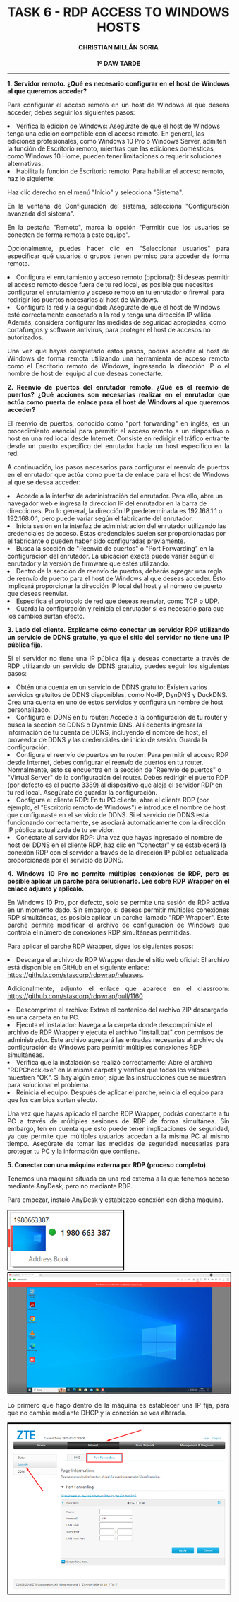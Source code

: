 <style>
  h1, h2, h3, h4, h5, h6{
    text-align: center;
    font-weight: bold;
    border: none;
    margin-bottom: 0px;
  }

  p{
    text-align: justify;
  }

  img{
    border: 2px solid black;
  }
</style>

<h1>TASK 6 - RDP ACCESS TO WINDOWS HOSTS</h1>

<h4>CHRISTIAN MILLÁN SORIA</h4>

<h4>1º DAW TARDE</h4>

<hr>

<p><b>1. Servidor remoto. ¿Qué es necesario configurar en el host de Windows al que queremos acceder?</b></p>

<p>Para configurar el acceso remoto en un host de Windows al que deseas acceder, debes seguir los siguientes pasos:</p>

<li>Verifica la edición de Windows: Asegúrate de que el host de Windows tenga una edición compatible con el acceso remoto. En general, las ediciones profesionales, como Windows 10 Pro o Windows Server, admiten la función de Escritorio remoto, mientras que las ediciones domésticas, como Windows 10 Home, pueden tener limitaciones o requerir soluciones alternativas.</li>

<li>Habilita la función de Escritorio remoto: Para habilitar el acceso remoto, haz lo siguiente:</li>

<p>Haz clic derecho en el menú "Inicio" y selecciona "Sistema".</p>

<p>En la ventana de Configuración del sistema, selecciona "Configuración avanzada del sistema".</p>

<p>En la pestaña "Remoto", marca la opción "Permitir que los usuarios se conecten de forma remota a este equipo".</p>

<p>Opcionalmente, puedes hacer clic en "Seleccionar usuarios" para especificar qué usuarios o grupos tienen permiso para acceder de forma remota.</p>

<li>Configura el enrutamiento y acceso remoto (opcional): Si deseas permitir el acceso remoto desde fuera de tu red local, es posible que necesites configurar el enrutamiento y acceso remoto en tu enrutador o firewall para redirigir los puertos necesarios al host de Windows.</li>

<li>Configura la red y la seguridad: Asegúrate de que el host de Windows esté correctamente conectado a la red y tenga una dirección IP válida. Además, considera configurar las medidas de seguridad apropiadas, como cortafuegos y software antivirus, para proteger el host de accesos no autorizados.</li>

<p>Una vez que hayas completado estos pasos, podrás acceder al host de Windows de forma remota utilizando una herramienta de acceso remoto como el Escritorio remoto de Windows, ingresando la dirección IP o el nombre de host del equipo al que deseas conectarte.</p>

<p><b>2. Reenvío de puertos del enrutador remoto. ¿Qué es el reenvío de puertos? ¿Qué acciones son necesarias realizar en el enrutador que actúa como puerta de enlace para el host de Windows al que queremos acceder?</b></p>

<p>El reenvío de puertos, conocido como "port forwarding" en inglés, es un procedimiento esencial para permitir el acceso remoto a un dispositivo o host en una red local desde Internet. Consiste en redirigir el tráfico entrante desde un puerto específico del enrutador hacia un host específico en la red.</p>

<p>A continuación, los pasos necesarios para configurar el reenvío de puertos en el enrutador que actúa como puerta de enlace para el host de Windows al que se desea acceder:</p>

<li>Accede a la interfaz de administración del enrutador. Para ello, abre un navegador web e ingresa la dirección IP del enrutador en la barra de direcciones. Por lo general, la dirección IP predeterminada es 192.168.1.1 o 192.168.0.1, pero puede variar según el fabricante del enrutador.</li>

<li>Inicia sesión en la interfaz de administración del enrutador utilizando las credenciales de acceso. Estas credenciales suelen ser proporcionadas por el fabricante o pueden haber sido configuradas previamente.</li>

<li>Busca la sección de "Reenvío de puertos" o "Port Forwarding" en la configuración del enrutador. La ubicación exacta puede variar según el enrutador y la versión de firmware que estés utilizando.</li>

<li>Dentro de la sección de reenvío de puertos, deberás agregar una regla de reenvío de puerto para el host de Windows al que deseas acceder. Esto implicará proporcionar la dirección IP local del host y el número de puerto que deseas reenviar.</li>

<li>Especifica el protocolo de red que deseas reenviar, como TCP o UDP.</li>

<li>Guarda la configuración y reinicia el enrutador si es necesario para que los cambios surtan efecto.</li>

<p><b>3. Lado del cliente. Explícame cómo conectar un servidor RDP utilizando un servicio de DDNS gratuito, ya que el sitio del servidor no tiene una IP pública fija.</b></p>

<p>Si el servidor no tiene una IP pública fija y deseas conectarte a través de RDP utilizando un servicio de DDNS gratuito, puedes seguir los siguientes pasos:</p>

<li>Obtén una cuenta en un servicio de DDNS gratuito: Existen varios servicios gratuitos de DDNS disponibles, como No-IP, DynDNS y DuckDNS. Crea una cuenta en uno de estos servicios y configura un nombre de host personalizado.</li>

<li>Configura el DDNS en tu router: Accede a la configuración de tu router y busca la sección de DDNS o Dynamic DNS. Allí deberás ingresar la información de tu cuenta de DDNS, incluyendo el nombre de host, el proveedor de DDNS y las credenciales de inicio de sesión. Guarda la configuración.</li>

<li>Configura el reenvío de puertos en tu router: Para permitir el acceso RDP desde Internet, debes configurar el reenvío de puertos en tu router. Normalmente, esto se encuentra en la sección de "Reenvío de puertos" o "Virtual Server" de la configuración del router. Debes redirigir el puerto RDP (por defecto es el puerto 3389) al dispositivo que aloja el servidor RDP en tu red local. Asegúrate de guardar la configuración.</li>

<li>Configura el cliente RDP: En tu PC cliente, abre el cliente RDP (por ejemplo, el "Escritorio remoto de Windows") e introduce el nombre de host que configuraste en el servicio de DDNS. Si el servicio de DDNS está funcionando correctamente, se asociará automáticamente con la dirección IP pública actualizada de tu servidor.</li>

<li>Conéctate al servidor RDP: Una vez que hayas ingresado el nombre de host del DDNS en el cliente RDP, haz clic en "Conectar" y se establecerá la conexión RDP con el servidor a través de la dirección IP pública actualizada proporcionada por el servicio de DDNS.</li>

<p><b>4. Windows 10 Pro no permite múltiples conexiones de RDP, pero es posible aplicar un parche para solucionarlo. Lee sobre RDP Wrapper en el enlace adjunto y aplícalo.</b></p>

<p>En Windows 10 Pro, por defecto, solo se permite una sesión de RDP activa en un momento dado. Sin embargo, si deseas permitir múltiples conexiones RDP simultáneas, es posible aplicar un parche llamado "RDP Wrapper". Este parche permite modificar el archivo de configuración de Windows que controla el número de conexiones RDP simultáneas permitidas.</p>

<p>Para aplicar el parche RDP Wrapper, sigue los siguientes pasos:</p>

<li>Descarga el archivo de RDP Wrapper desde el sitio web oficial: El archivo está disponible en GitHub en el siguiente enlace: <a href="https://github.com/stascorp/rdpwrap/releases">https://github.com/stascorp/rdpwrap/releases</a>.</li>

<p>Adicionalmente, adjunto el enlace que aparece en el classroom: <a href="https://github.com/stascorp/rdpwrap/pull/1160">https://github.com/stascorp/rdpwrap/pull/1160</a></p>

<li>Descomprime el archivo: Extrae el contenido del archivo ZIP descargado en una carpeta en tu PC.</li>

<li>Ejecuta el instalador: Navega a la carpeta donde descomprimiste el archivo de RDP Wrapper y ejecuta el archivo "install.bat" con permisos de administrador. Este archivo agregará las entradas necesarias al archivo de configuración de Windows para permitir múltiples conexiones RDP simultáneas.</li>

<li>Verifica que la instalación se realizó correctamente: Abre el archivo "RDPCheck.exe" en la misma carpeta y verifica que todos los valores muestren "OK". Si hay algún error, sigue las instrucciones que se muestran para solucionar el problema.</li>

<li>Reinicia el equipo: Después de aplicar el parche, reinicia el equipo para que los cambios surtan efecto.</li>

<p>Una vez que hayas aplicado el parche RDP Wrapper, podrás conectarte a tu PC a través de múltiples sesiones de RDP de forma simultánea. Sin embargo, ten en cuenta que esto puede tener implicaciones de seguridad, ya que permite que múltiples usuarios accedan a la misma PC al mismo tiempo. Asegúrate de tomar las medidas de seguridad necesarias para proteger tu PC y la información que contiene.</p>

<p><b>5. Conectar con una máquina externa por RDP (proceso completo).</b></p>

<p>Tenemos una máquina situada en una red externa a la que tenemos acceso mediante AnyDesk, pero no mediante RDP.</p>

<p>Para empezar, instalo AnyDesk y establezco conexión con dicha máquina.</p>

<img src="img/1.png">

<img src="img/2.png">

<p>Lo primero que hago dentro de la máquina es establecer una IP fija, para que no cambie mediante DHCP y la conexión se vea alterada.</p>

<img src="img/3.png">